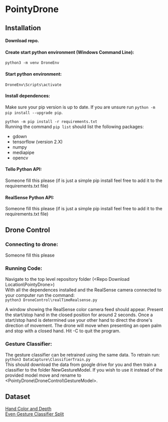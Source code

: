 # PointyDrone

## Installation
#### Download repo.  

#### Create start python environment (Windows Command Line):  
`python3 -m venv DroneEnv` 
 
#### Start python environment:  
`DroneEnv\Scripts\activate`

#### Install dependences:
Make sure your pip version is up to date. 
If you are unsure run `python -m pip install --upgrade pip`.  

`python -m pip install -r requirements.txt`  
Running the command `pip list` should list the following packages:
- gdown
- tensorflow (version 2.X)
- numpy
- mediapipe
- opencv

#### Tello Python API:
Someone fill this please (if is just a simple pip install feel free to add it to the requirements.txt file)

#### RealSense Python API:
Someone fill this please (if is just a simple pip install feel free to add it to the requirements.txt file)


## Drone Control  
### Connecting to drone:  
Someone fill this please  

### Running Code:
Navigate to the top level repository folder (<Repo Download Location\PointyDrone>)  
With all the dependences installed and the RealSense camera connected to your computer run the command:  
`python3 DroneControl\realTimeRealsense.py`  

A window showing the RealSense color camera feed should appear.
Present the start/stop hand in the closed position for around 2 seconds.
Once a start/stop hand is determined use your other hand to direct the drone's direction of movement.
The drone will move when presenting an open palm and stop with a closed hand.
Hit <Ctrl>-C to quit the program.

### Gesture Classifier:
The gesture classifier can be retrained using the same data. To retrain run:
`python3 DataCapture\ClassifierTrain.py`  
This should download the data from google drive for you and then train a classifier to the folder NewGestureModel.
If you wish to use it instead of the provided model move and rename <NewGestureModel> to <PointyDrone\DroneControl\GestureModel>.  

## Dataset
[Hand Color and Depth](https://drive.google.com/file/d/1N4l7Ax8bJIYAU9kMngCyPIFolyyoDq0G/view?usp=sharing)  
[Even Gesture Classifier Split](https://drive.google.com/file/d/1LO09E76gO0XLZo1u_siOlfkxZ-gcqmTj/view?usp=sharing)  

